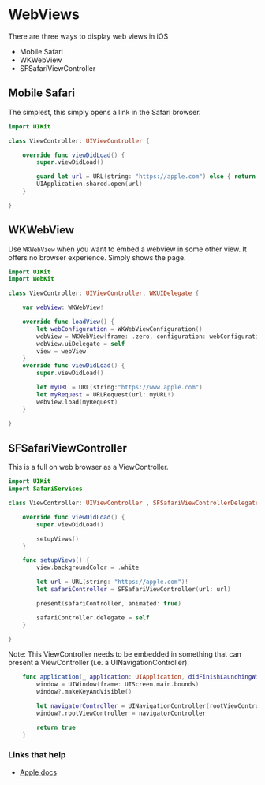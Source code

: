 # WebViews

There are three ways to display web views in iOS

* Mobile Safari
* WKWebView
* SFSafariViewController

## Mobile Safari

The simplest, this simply opens a link in the Safari browser.

```swift
import UIKit

class ViewController: UIViewController {

    override func viewDidLoad() {
        super.viewDidLoad()

        guard let url = URL(string: "https://apple.com") else { return }
        UIApplication.shared.open(url)
    }

}
```

## WKWebView

Use `WKWebView` when you want to embed a webview in some other view. It offers no browser experience. Simply shows the page.

```swift
import UIKit
import WebKit

class ViewController: UIViewController, WKUIDelegate {

    var webView: WKWebView!

    override func loadView() {
        let webConfiguration = WKWebViewConfiguration()
        webView = WKWebView(frame: .zero, configuration: webConfiguration)
        webView.uiDelegate = self
        view = webView
    }
    override func viewDidLoad() {
        super.viewDidLoad()

        let myURL = URL(string:"https://www.apple.com")
        let myRequest = URLRequest(url: myURL!)
        webView.load(myRequest)
    }

}
```

## SFSafariViewController

This is a full on web browser as a ViewController.

```swift
import UIKit
import SafariServices

class ViewController: UIViewController , SFSafariViewControllerDelegate {

    override func viewDidLoad() {
        super.viewDidLoad()

        setupViews()
    }

    func setupViews() {
        view.backgroundColor = .white

        let url = URL(string: "https://apple.com")!
        let safariController = SFSafariViewController(url: url)

        present(safariController, animated: true)

        safariController.delegate = self
    }

}
```

Note: This ViewController needs to be embedded in something that can present a ViewController (i.e. a UINavigationController). 

```swift
    func application(_ application: UIApplication, didFinishLaunchingWithOptions launchOptions: [UIApplication.LaunchOptionsKey: Any]?) -> Bool {
        window = UIWindow(frame: UIScreen.main.bounds)
        window?.makeKeyAndVisible()

        let navigatorController = UINavigationController(rootViewController: ViewController())
        window?.rootViewController = navigatorController

        return true
    }
```

### Links that help
* [Apple docs](https://developer.apple.com/documentation/webkit/wkwebview)
